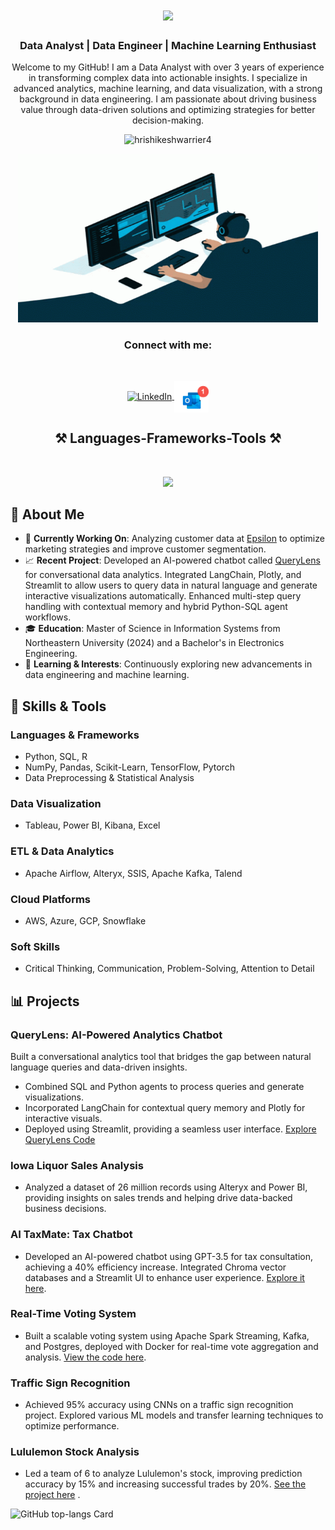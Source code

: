 <h1 align="center">
    <img src="https://readme-typing-svg.herokuapp.com/?font=linuxlibertine&size=35&center=true&vCenter=true&width=500&height=70&duration=4000&lines=Hi+There!+👋;+I'm+Hrishikesh+Warrier!;" />
</h1>
<h3 align="center">Data Analyst | Data Engineer | Machine Learning Enthusiast</h3>

<p align="center">Welcome to my GitHub! I am a Data Analyst with over 3 years of experience in transforming complex data into actionable insights. I specialize in advanced analytics, machine learning, and data visualization, with a strong background in data engineering. I am passionate about driving business value through data-driven solutions and optimizing strategies for better decision-making.</p>

<p align="center"> 
  <img src="https://komarev.com/ghpvc/?username=hrishikeshwarrier4&label=Profile%20views&color=0e75b6&style=flat" alt="hrishikeshwarrier4" />
</p>

<p align="center">
  <img src="https://github.com/hrishikeshwarrier4/hrishikeshwarrier4/blob/main/gitreadme_gif.gif" alt="man coding gif" width="480" height="270" />
</p>




<h3 align="center">Connect with me:</h3>
<br/>
<p align="center">
  <a href="https://linkedin.com/in/hrishikeshwarrier" target="blank">
    <img align="center" src="https://raw.githubusercontent.com/rahuldkjain/github-profile-readme-generator/master/src/images/icons/Social/linked-in-alt.svg" alt="LinkedIn" height="30" width="40" />
  </a>
  <a href="mailto:warrier.h@northeastern.edu" target="blank">
    <img align="center" src="https://github.com/hrishikeshwarrier4/hrishikeshwarrier4/blob/main/gitradme_email.gif" alt="Email" height="50" width="55" />
  </a>
</p>

<h2 align="center">⚒️ Languages-Frameworks-Tools ⚒️</h2>
<br/>

<p align="center">
  <a href="https://go-skill-icons.vercel.app/">
    <img src="https://go-skill-icons.vercel.app/api/icons?i=python,mysql,postgres,docker,aws,gcp,azure,elasticsearch,kafka,spark,pbi,tableau,streamlit,chatgpt,snowflake" />
  </a>
</p>


## 🚀 About Me

- 🔭 **Currently Working On**: Analyzing customer data at [Epsilon](https://www.epsilon.com/) to optimize marketing strategies and improve customer segmentation.
- 📈 **Recent Project**: Developed an AI-powered chatbot called [QueryLens](https://github.com/hrishikeshwarrier4/querylens) for conversational data analytics. Integrated LangChain, Plotly, and Streamlit to allow users to query data in natural language and generate interactive visualizations automatically. Enhanced multi-step query handling with contextual memory and hybrid Python-SQL agent workflows.
- 🎓 **Education**: Master of Science in Information Systems from Northeastern University (2024) and a Bachelor's in Electronics Engineering.
- 🌱 **Learning & Interests**: Continuously exploring new advancements in data engineering and machine learning.

## 🔧 Skills & Tools

### **Languages & Frameworks**
- Python, SQL, R
- NumPy, Pandas, Scikit-Learn, TensorFlow, Pytorch
- Data Preprocessing & Statistical Analysis

### **Data Visualization**
- Tableau, Power BI, Kibana, Excel

### **ETL & Data Analytics**
- Apache Airflow, Alteryx, SSIS, Apache Kafka, Talend

### **Cloud Platforms**
- AWS, Azure, GCP, Snowflake

### **Soft Skills**
- Critical Thinking, Communication, Problem-Solving, Attention to Detail

## 📊 Projects

### **QueryLens: AI-Powered Analytics Chatbot**
Built a conversational analytics tool that bridges the gap between natural language queries and data-driven insights.
- Combined SQL and Python agents to process queries and generate visualizations.
- Incorporated LangChain for contextual query memory and Plotly for interactive visuals.
- Deployed using Streamlit, providing a seamless user interface.
  [Explore QueryLens Code](https://github.com/hrishikeshwarrier4/querylens)

### **Iowa Liquor Sales Analysis**
- Analyzed a dataset of 26 million records using Alteryx and Power BI, providing insights on sales trends and helping drive data-backed business decisions.

### **AI TaxMate: Tax Chatbot**
- Developed an AI-powered chatbot using GPT-3.5 for tax consultation, achieving a 40% efficiency increase. Integrated Chroma vector databases and a Streamlit UI to enhance user experience. [Explore it here](https://github.com/hrishikeshwarrier4/taxmate).

### **Real-Time Voting System**
- Built a scalable voting system using Apache Spark Streaming, Kafka, and Postgres, deployed with Docker for real-time vote aggregation and analysis. [View the code here](https://github.com/hrishikeshwarrier4/realtime-voting-system).

### **Traffic Sign Recognition**
- Achieved 95% accuracy using CNNs on a traffic sign recognition project. Explored various ML models and transfer learning techniques to optimize performance.

### **Lululemon Stock Analysis**
- Led a team of 6 to analyze Lululemon's stock, improving prediction accuracy by 15% and increasing successful trades by 20%. [See the project here](https://github.com/hrishikeshwarrier4/Lululemon_Portfolio_Management_ML_Fintech) .



<p align="left">
  <img width="48%" src="https://github-readme-stats.vercel.app/api/top-langs?username=hrishikeshwarrier4&theme=tokyonight&hide_title=false&layout=compact&langs_count=10&hide_progress=false&show_icons=true&card_width=400?v=1" alt="GitHub top-langs Card" />
</p>


